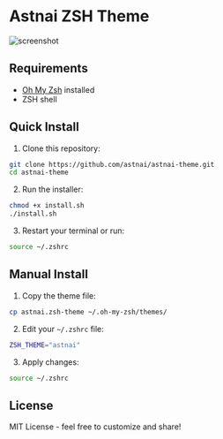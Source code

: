 # Astnai ZSH Theme

![screenshot](https://i4jauuo5gk.ufs.sh/f/bg1v3x3oGVlZwFhVqpbyEokbUOj65igKaIvfVYeTM20mGPX3)

## Requirements

- [Oh My Zsh](https://ohmyz.sh/) installed
- ZSH shell

## Quick Install

1. Clone this repository:
```bash
git clone https://github.com/astnai/astnai-theme.git
cd astnai-theme
```

2. Run the installer:
```bash
chmod +x install.sh
./install.sh
```

3. Restart your terminal or run:
```bash
source ~/.zshrc
```

## Manual Install

1. Copy the theme file:
```bash
cp astnai.zsh-theme ~/.oh-my-zsh/themes/
```

2. Edit your `~/.zshrc` file:
```bash
ZSH_THEME="astnai"
```

3. Apply changes:
```bash
source ~/.zshrc
```

## License

MIT License - feel free to customize and share!
